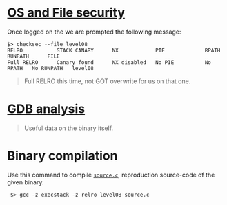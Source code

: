 # [OS and File security](./security.md)

Once logged on the we are prompted the following message:

```shell
$> checksec --file level08
RELRO           STACK CANARY      NX            PIE             RPATH      RUNPATH      FILE
Full RELRO      Canary found      NX disabled   No PIE          No RPATH   No RUNPATH   level08
```

> Full RELRO this time, not GOT overwrite for us on that one.

# [GDB analysis](./gdb.md)

> Useful data on the binary itself.

# Binary compilation

Use this command to compile [`source.c`](../source.c), reproduction source-code of the given binary.

```shell
 $> gcc -z execstack -z relro level08 source.c
```